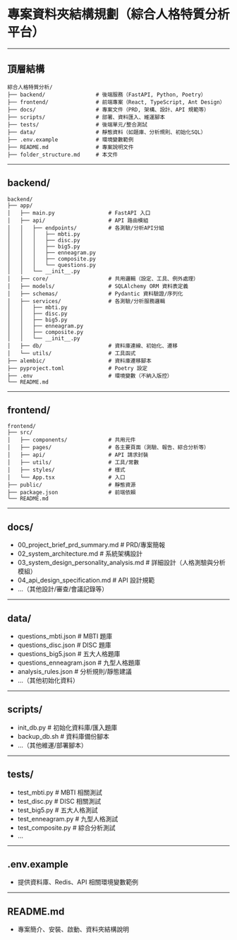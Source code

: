 # 專案資料夾結構規劃（綜合人格特質分析平台）

---

## 頂層結構

```
綜合人格特質分析/
├── backend/                # 後端服務（FastAPI, Python, Poetry）
├── frontend/               # 前端專案（React, TypeScript, Ant Design）
├── docs/                   # 專案文件（PRD, 架構、設計、API 規範等）
├── scripts/                # 部署、資料匯入、維運腳本
├── tests/                  # 後端單元/整合測試
├── data/                   # 靜態資料（如題庫、分析規則、初始化SQL）
├── .env.example            # 環境變數範例
├── README.md               # 專案說明文件
├── folder_structure.md     # 本文件
```

---

## backend/
```
backend/
├── app/
│   ├── main.py                 # FastAPI 入口
│   ├── api/                    # API 路由模組
│   │   ├── endpoints/          # 各測驗/分析API分組
│   │   │   ├── mbti.py
│   │   │   ├── disc.py
│   │   │   ├── big5.py
│   │   │   ├── enneagram.py
│   │   │   ├── composite.py
│   │   │   └── questions.py
│   │   └── __init__.py
│   ├── core/                   # 共用邏輯（設定、工具、例外處理）
│   ├── models/                 # SQLAlchemy ORM 資料表定義
│   ├── schemas/                # Pydantic 資料驗證/序列化
│   ├── services/               # 各測驗/分析服務邏輯
│   │   ├── mbti.py
│   │   ├── disc.py
│   │   ├── big5.py
│   │   ├── enneagram.py
│   │   ├── composite.py
│   │   └── __init__.py
│   ├── db/                     # 資料庫連線、初始化、遷移
│   └── utils/                  # 工具函式
├── alembic/                    # 資料庫遷移腳本
├── pyproject.toml              # Poetry 設定
├── .env                        # 環境變數（不納入版控）
└── README.md
```

---

## frontend/
```
frontend/
├── src/
│   ├── components/             # 共用元件
│   ├── pages/                  # 各主要頁面（測驗、報告、綜合分析等）
│   ├── api/                    # API 請求封裝
│   ├── utils/                  # 工具/常數
│   ├── styles/                 # 樣式
│   └── App.tsx                 # 入口
├── public/                     # 靜態資源
├── package.json                # 前端依賴
└── README.md
```

---

## docs/
- 00_project_brief_prd_summary.md   # PRD/專案簡報
- 02_system_architecture.md         # 系統架構設計
- 03_system_design_personality_analysis.md # 詳細設計（人格測驗與分析模組）
- 04_api_design_specification.md    # API 設計規範
- ...（其他設計/審查/會議記錄等）

---

## data/
- questions_mbti.json               # MBTI 題庫
- questions_disc.json               # DISC 題庫
- questions_big5.json               # 五大人格題庫
- questions_enneagram.json          # 九型人格題庫
- analysis_rules.json               # 分析規則/靜態建議
- ...（其他初始化資料）

---

## scripts/
- init_db.py                        # 初始化資料庫/匯入題庫
- backup_db.sh                      # 資料庫備份腳本
- ...（其他維運/部署腳本）

---

## tests/
- test_mbti.py                      # MBTI 相關測試
- test_disc.py                      # DISC 相關測試
- test_big5.py                      # 五大人格測試
- test_enneagram.py                 # 九型人格測試
- test_composite.py                 # 綜合分析測試
- ...

---

## .env.example
- 提供資料庫、Redis、API 相關環境變數範例

---

## README.md
- 專案簡介、安裝、啟動、資料夾結構說明 